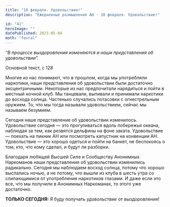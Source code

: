 ```yaml
---
title: "10 февраля. Удовольствие!"
description: "Ежедневные размышления АН - 10 февраля. Удовольствие!"

id: "41"
heroImage: ""
datePublished: 2023-05-04
moth: "fevral"
---
```


_“В процессе выздоровления изменяются и наши представления об удовольствии”._

Основной текст, с 128

Многие из нас понимают, что в прошлом, когда мы употребляли наркотики, наши
представления об удовольствии были достаточно эксцентричными. Некоторые из нас
предпочитали нарядиться и пойти в местный ночной клуб. Мы танцевали, выпивали
и принимали наркотики до восхода солнца. Частенько случались потасовки с
огнестрельным оружием. То, что мы тогда называли удовольствием, сейчас мы
называем безумием.

Сегодня наше представление об удовольствии изменилось. Удовольствие сегодня —
это прогуливаться вдоль побережья океана, наблюдая за тем, как резвятся
дельфины на фоне заката. Удовольствие — поехать на пикник АН или посмотреть
капустник на конвенции АН. Удовольствие — это хорошо одеться и пойти на
банкет, не беспокоясь о том, кто, что кому сделал, и будут ли разборки.

Благодаря любящей Высшей Силе и Сообществу Анонимных Наркоманов наши
представления об удовольствии изменились радикально. Сегодня мы наблюдаем
восход солнца, потому что хорошо выспались ночью, а не потому, что вышли из
клуба в шесть утра со слипающимися от употребления наркотиков глазами. И даже
если это все, что мы получили в Анонимных Наркоманах, то этого уже достаточно.

**ТОЛЬКО СЕГОДНЯ:** Я буду получать _удовольствие_ от выздоровления!
